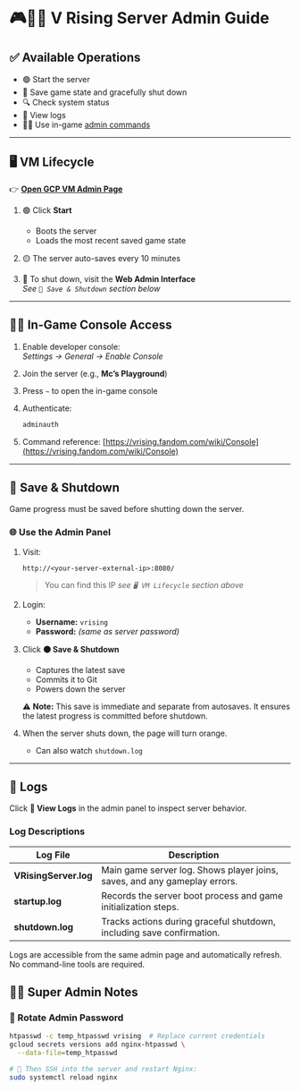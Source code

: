 # 🎮🧛‍♂️ V Rising Server Admin Guide

## ✅ Available Operations

* 🟢 Start the server  
* 💾 Save game state and gracefully shut down  
* 🔍 Check system status  
* 📜 View logs  
* 🧙‍♂️ Use in-game [admin commands](https://vrising.fandom.com/wiki/Console)

---

## 🖥️ VM Lifecycle

👉 [**Open GCP VM Admin Page**](https://console.cloud.google.com/compute/instancesDetail/zones/us-west1-b/instances/europa?project=europan-world)

1. 🟢 Click **Start**

   * Boots the server  
   * Loads the most recent saved game state

2. 🟡 The server auto-saves every 10 minutes

3. 🔴 To shut down, visit the **Web Admin Interface**  
   *See `💾 Save & Shutdown` section below*

---

## 🧙‍♂️ In-Game Console Access

1. Enable developer console:  
   *Settings → General → Enable Console*

2. Join the server (e.g., **Mc’s Playground**)

3. Press `~` to open the in-game console

4. Authenticate:
   ```bash
   adminauth
   ````

5. Command reference:
   [https://vrising.fandom.com/wiki/Console](https://vrising.fandom.com/wiki/Console)

---

## 💾 Save & Shutdown

Game progress must be saved before shutting down the server.

### 🌐 Use the Admin Panel

1. Visit:

   ```
   http://<your-server-external-ip>:8080/
   ```

   > You can find this IP *see `🖥️ VM Lifecycle` section above*

2. Login:

   * **Username:** `vrising`
   * **Password:** *(same as server password)*

3. Click **🟠 Save & Shutdown**

   * Captures the latest save
   * Commits it to Git
   * Powers down the server

   ⚠️ **Note:** This save is immediate and separate from autosaves. It ensures the latest progress is committed before shutdown.

4. When the server shuts down, the page will turn orange.

   * Can also watch `shutdown.log` 

---

## 📜 Logs

Click **📜 View Logs** in the admin panel to inspect server behavior.

### Log Descriptions

| Log File              | Description                                                               |
| --------------------- | ------------------------------------------------------------------------- |
| **VRisingServer.log** | Main game server log. Shows player joins, saves, and any gameplay errors. |
| **startup.log**       | Records the server boot process and game initialization steps.            |
| **shutdown.log**      | Tracks actions during graceful shutdown, including save confirmation.     |

Logs are accessible from the same admin page and automatically refresh. No command-line tools are required.

## 🦸‍♂️ Super Admin Notes

### 🔐 Rotate Admin Password

```bash
htpasswd -c temp_htpasswd vrising  # Replace current credentials
gcloud secrets versions add nginx-htpasswd \
  --data-file=temp_htpasswd

# 🚨 Then SSH into the server and restart Nginx:
sudo systemctl reload nginx
```